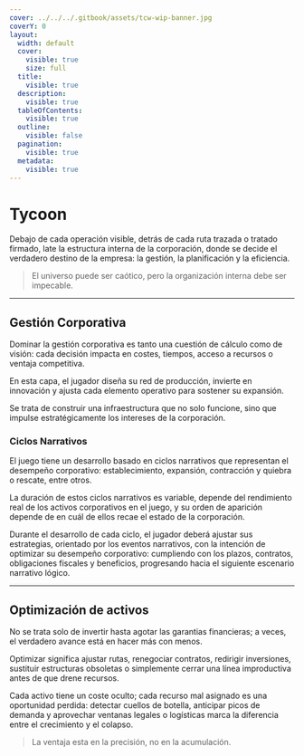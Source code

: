 ```yaml
---
cover: ../../../.gitbook/assets/tcw-wip-banner.jpg
coverY: 0
layout:
  width: default
  cover:
    visible: true
    size: full
  title:
    visible: true
  description:
    visible: true
  tableOfContents:
    visible: true
  outline:
    visible: false
  pagination:
    visible: true
  metadata:
    visible: true
---
```


# Tycoon

Debajo de cada operación visible, detrás de cada ruta trazada o tratado firmado, late la estructura interna de la corporación, donde se decide el verdadero destino de la empresa: la gestión, la planificación y la eficiencia.

> El universo puede ser caótico, pero la organización interna debe ser impecable.

***

## Gestión Corporativa

Dominar la gestión corporativa es tanto una cuestión de cálculo como de visión: cada decisión impacta en costes, tiempos, acceso a recursos o ventaja competitiva.

En esta capa, el jugador diseña su red de producción, invierte en innovación y ajusta cada elemento operativo para sostener su expansión.

Se trata de construir una infraestructura que no solo funcione, sino que impulse estratégicamente los intereses de la corporación.

### Ciclos Narrativos

El juego tiene un desarrollo basado en ciclos narrativos que representan el desempeño corporativo: establecimiento, expansión, contracción y quiebra o rescate, entre otros.

La duración de estos ciclos narrativos es variable, depende del rendimiento real de los activos corporativos en el juego, y su orden de aparición depende de en cuál de ellos recae el estado de la corporación.

Durante el desarrollo de cada ciclo, el jugador deberá ajustar sus estrategias, orientado por los eventos narrativos, con la intención de optimizar su desempeño corporativo: cumpliendo con los plazos, contratos, obligaciones fiscales y beneficios, progresando hacia el siguiente escenario narrativo lógico.

***

## Optimización de activos

No se trata solo de invertir hasta agotar las garantias financieras; a veces, el verdadero avance está en hacer más con menos.

Optimizar significa ajustar rutas, renegociar contratos, redirigir inversiones, sustituir estructuras obsoletas o simplemente cerrar una línea improductiva antes de que drene recursos.

Cada activo tiene un coste oculto; cada recurso mal asignado es una oportunidad perdida: detectar cuellos de botella, anticipar picos de demanda y aprovechar ventanas legales o logísticas marca la diferencia entre el crecimiento y el colapso.

> La ventaja esta en la precisión, no en la acumulación.
